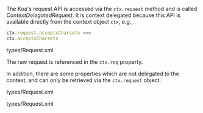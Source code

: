 The Koa's request API is accessed via the `ctx.request` method and is called _ContextDelegatedRequest_. It is context delegated because this API is available directly from the context object `ctx`, e.g.,

```js
ctx.request.acceptsCharsets ===
ctx.acceptsCharsets
```

<typedef flatten narrow slimFunctions name="ContextDelegatedRequest">types/Request.xml</typedef>

The raw request is referenced in the `ctx.req` property.

In addition, there are some properties which are not delegated to the context, and can only be retrieved via the `ctx.request` object.

<typedef flatten narrow name="BaseRequest">types/Request.xml</typedef>

<typedef flatten narrow name="Request">types/Request.xml</typedef>

<!-- <typedef flatten narrow name="BaseRequest">types/Request.xml</typedef> -->
